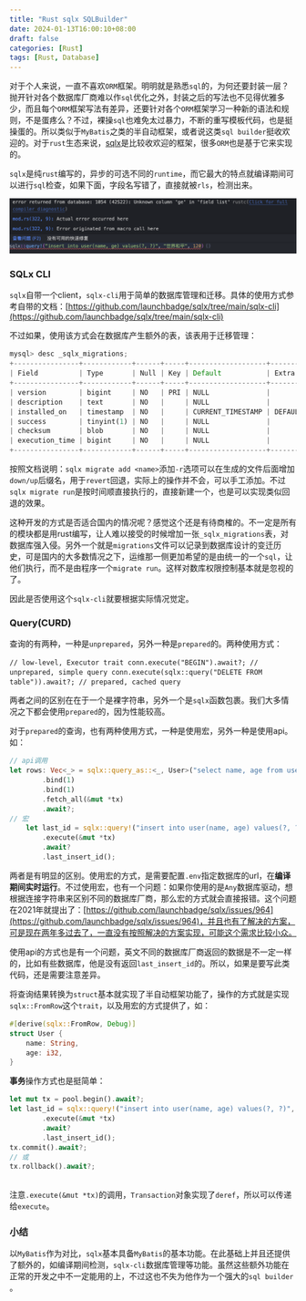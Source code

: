 ```yaml
---
title: "Rust sqlx SQLBuilder"
date: 2024-01-13T16:00:10+08:00
draft: false
categories: [Rust] 
tags: [Rust, Database]
---
```


对于个人来说，一直不喜欢`ORM`​框架。明明就是熟悉`sql`​的，为何还要封装一层？抛开针对各个数据库厂商难以作`sql`​ 优化之外，封装之后的写法也不见得优雅多少，而且每个`ORM`​框架写法有差异，还要针对各个`ORM`​框架学习一种新的语法和规则，不是蛋疼么？不过，裸操`sql`​也难免太过暴力，不断的重写模板代码，也是挺操蛋的。所以类似于`MyBatis`​之类的半自动框架，或者说这类`sql builder`​挺收欢迎的。对于`rust`​生态来说，[sqlx](https://github.com/launchbadge/sqlx)是比较收欢迎的框架，很多`ORM`​也是基于它来实现的。

​`sqlx`​是纯`rust`​编写的，异步的可选不同的`runtime`​，而它最大的特点就编译期间可以进行`sql`​检查，如果下面，字段名写错了，直接就被`rls`​，检测出来。

​![sqlx](/img/rust/sqlx-error.png)​

### SQLx CLI

​`sqlx`​自带一个client，`sqlx-cli`​用于简单的数据库管理和迁移。具体的使用方式参考自带的文档：[https://github.com/launchbadge/sqlx/tree/main/sqlx-cli](https://github.com/launchbadge/sqlx/tree/main/sqlx-cli)

不过如果，使用该方式会在数据库产生额外的表，该表用于迁移管理：

```rust
mysql> desc _sqlx_migrations;
+----------------+------------+------+-----+-------------------+-------------------+
| Field          | Type       | Null | Key | Default           | Extra             |
+----------------+------------+------+-----+-------------------+-------------------+
| version        | bigint     | NO   | PRI | NULL              |                   |
| description    | text       | NO   |     | NULL              |                   |
| installed_on   | timestamp  | NO   |     | CURRENT_TIMESTAMP | DEFAULT_GENERATED |
| success        | tinyint(1) | NO   |     | NULL              |                   |
| checksum       | blob       | NO   |     | NULL              |                   |
| execution_time | bigint     | NO   |     | NULL              |                   |
+----------------+------------+------+-----+-------------------+-------------------+
```

按照文档说明：`sqlx migrate add <name>`​添加`-r`​选项可以在生成的文件后面增加`down/up`​后缀名，用于`revert`​回退，实际上的操作并不会，可以手工添加。不过`sqlx migrate run`​是按时间顺直接执行的，直接新建一个，也是可以实现类似回退的效果。

这种开发的方式是否适合国内的情况呢？感觉这个还是有待商榷的。不一定是所有的模块都是用rust编写，让人难以接受的时候增加一张`_sqlx_migrations`​表，对数据库强入侵。另外一个就是`migrations`​文件可以记录到数据库设计的变迁历史，可是国内的大多数情况之下，运维那一侧更加希望的是由统一的一个`sql`​，让他们执行，而不是由程序一个`migrate run`​。这样对数库权限控制基本就是忽视的了。

因此是否使用这个`sqlx-cli`​就要根据实际情况觉定。

### Query(CURD)

查询的有两种，一种是`unprepared`​，另外一种是`prepared`​的。两种使用方式：

​`// low-level, Executor trait
conn.execute("BEGIN").await?; // unprepared, simple query
conn.execute(sqlx::query("DELETE FROM table")).await?; // prepared, cached query`​

两者之间的区别在在于一个是裸字符串，另外一个是`sqlx`​函数包裹。我们大多情况之下都会使用`prepared`​的，因为性能较高。

对于`prepared`​的查询，也有两种使用方式，一种是使用宏，另外一种是使用api。如：

```rust
// api调用  
let rows: Vec<_> = sqlx::query_as::<_, User>("select name, age from user where ?=?")
        .bind(1)
        .bind(1)
        .fetch_all(&mut *tx)
        .await?;
// 宏
    let last_id = sqlx::query!("insert into user(name, age) values(?, ?)", "世界和平", 120)
        .execute(&mut *tx)
        .await?
        .last_insert_id();
```

两者是有明显的区别。使用宏的方式，是需要配置`.env`​指定数据库的url，在**编译期间实时运行**。不过使用宏，也有一个问题：如果你使用的是`Any`​数据库驱动，想根据连接字符串来区别不同的数据库厂商，那么宏的方式就会直接报错。这个问题在2021年就提出了：[https://github.com/launchbadge/sqlx/issues/964](https://github.com/launchbadge/sqlx/issues/964)，并且也有了解决的方案，可是现在两年多过去了，一直没有按照解决的方案实现，可能这个需求比较小众。

使用api的方式也是有一个问题，英文不同的数据库厂商返回的数据是不一定一样的，比如有些数据库，他是没有返回`last_insert_id`​的。所以，如果是要写此类代码，还是需要注意差异。

将查询结果转换为`struct`​基本就实现了半自动框架功能了，操作的方式就是实现`sqlx::FromRow`​这个`trait`​，以及用宏的方式提供了，如：

```rust
#[derive(sqlx::FromRow, Debug)]
struct User {
    name: String,
    age: i32,
}
```

**事务**操作方式也是挺简单：

```rust
let mut tx = pool.begin().await?;
let last_id = sqlx::query!("insert into user(name, age) values(?, ?)", "世界和平", 120)
        .execute(&mut *tx)
        .await?
        .last_insert_id();
tx.commit().await?;
// 或
tx.rollback().await?;
  
```

注意`.execute(&mut *tx)`​的调用，`Transaction`​对象实现了`deref`​，所以可以传递给`execute`​。

### 小结

以`MyBatis`​作为对比，`sqlx`​基本具备`MyBatis`​的基本功能。在此基础上并且还提供了额外的，如编译期间检测，`sqlx-cli`​数据库管理等功能。虽然这些额外功能在正常的开发之中不一定能用的上，不过这也不失为他作为一个强大的`sql builder`​。

‍

